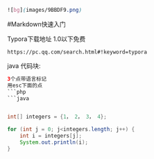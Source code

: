 ```css
![bg](images/9BBDF9.png)
```

#Markdown快速入门

Typora下载地址   1.0以下免费

```shell
https://pc.qq.com/search.html#!keyword=typora
```



java 代码块:

```java 
3个点带语言标记 
用esc下面的点  
​```php
​```java


int[] integers = {1， 2， 3， 4};  

for (int j = 0; j<integers.length; j++) {  
    int i = integers[j];  
    System.out.println(i);  
}
```

